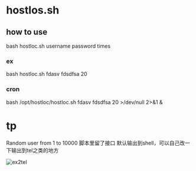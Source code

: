 # hostlos.sh

## how to use
bash hostloc.sh username password times

### ex
bash hostloc.sh fdasv fdsdfsa 20

### cron
bash /opt/hostloc/hostloc.sh fdasv fdsdfsa 20 >/dev/null 2>&1 &


# tp
Random user from  1 to 10000 
脚本里留了接口 默认输出到shell，可以自己改一下输出到tel之类的地方

![ex2tel](https://raw.githubusercontent.com/imazes/hostlos.sh/master/ex2tel.png)

